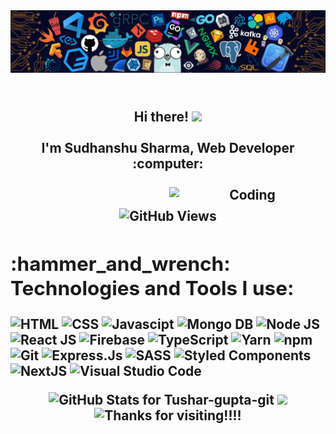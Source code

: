 

<img src ="./githubimg.png" alt ="banner" />
<h2 align="Center">
 <abc>
  <br>Hi there! <img src="https://pic.funnygifsbox.com/uploads/2020/01/funnygifsbox.com-2020-01-14-13-40-11-1.gif" width="69"><br>
  <br> I'm Sudhanshu Sharma, Web Developer :computer:<br>
  <br>
  <img align="right" alt="Coding" width="250" src="https://cdn.dribbble.com/users/1162077/screenshots/3848914/programmer.gif">
  <h3 align="center"></h3>

![GitHub Views](https://komarev.com/ghpvc/?username=Sudhanshu-Sharma-22&color=0e75b6)
  
<h2 align="left">:hammer_and_wrench: Technologies and Tools I use:</h2>
<p align="left" >
  <img title="HTML-5" alt="HTML" src="https://img.shields.io/badge/HTML5-E34F26?style=for-the-badge&logo=html5&logoColor=white" />
  <img title="CSS-3" alt="CSS" src="https://img.shields.io/badge/CSS3-1572B6?style=for-the-badge&logo=css3&logoColor=white" />
  <img title="JavaScript" alt="Javascipt" src="https://img.shields.io/badge/Javascript-F7DF1E?style=for-the-badge&logo=javascript&logoColor=black" />
  <img title="MongoDb" alt="Mongo DB" src="https://img.shields.io/badge/MongoDB-4EA94B?style=for-the-badge&logo=mongodb&logoColor=white" />
  <img title="NodeJS" alt="Node JS" src="https://img.shields.io/badge/Node.js-339933?style=for-the-badge&logo=nodedotjs&logoColor=white" />
  <img title="ReactJS" alt="React JS" src="https://img.shields.io/badge/React-20232A?style=for-the-badge&logo=react&logoColor=61DAFB" />
  <img title="Firebase" alt="Firebase" src="https://img.shields.io/badge/firebase-ffca28?style=for-the-badge&logo=firebase&logoColor=black" />
  <img title="TypeScript" alt"TypeScript" src="https://img.shields.io/badge/TypeScript-007ACC?style=for-the-badge&logo=typescript&logoColor=white" />
  <img title="Yarn" alt="Yarn" src="https://img.shields.io/badge/Yarn-2C8EBB?style=for-the-badge&logo=yarn&logoColor=white" />
  <img title="npm" alt="npm" src="https://img.shields.io/badge/npm-CB3837?style=for-the-badge&logo=npm&logoColor=white" />
  <img title="Git" alt="Git" src="https://img.shields.io/badge/Git-F05032?style=for-the-badge&logo=git&logoColor=white" />
  <img title="Express.Js" alt="Express.Js" src="https://img.shields.io/badge/Express.js-000000?style=for-the-badge&logo=express&logoColor=white" />
  <img title="SASS" alt="SASS" src="https://img.shields.io/badge/Sass-CC6699?style=for-the-badge&logo=sass&logoColor=white" />
  <img title="Styled Components" alt="Styled Components" src="https://img.shields.io/badge/styled--components-DB7093?style=for-the-badge&logo=styled-components&logoColor=white" />
  <img title="NextJS" alt="NextJS" src="https://img.shields.io/badge/next.js-000000?style=for-the-badge&logo=nextdotjs&logoColor=white" />
  <img title="VS Code" alt="Visual Studio Code" src="https://img.shields.io/badge/Visual_Studio_Code-0078D4?style=for-the-badge&logo=visual%20studio%20code&logoColor=white" />
    </p>
<img src="https://github-readme-stats.vercel.app/api?username=Sudhanshu-Sharma-22&show_icons=true&include_all_commits=true&count_private=true&theme=jolly&layout=compact" alt="GitHub Stats for Tushar-gupta-git" width="400">
<img src="https://github-readme-streak-stats.herokuapp.com?user=Sudhanshu-Sharma-22&theme=jolly" width="400">
  

<img height="100" alt="Thanks for visiting!!!!" width="80%" src="https://github.com/dibyendu415/dibyendu415/blob/master/marquee.svg" />


